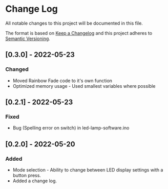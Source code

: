# Change Log

All notable changes to this project will be documented in this file.

The format is based on [Keep a Changelog](http://keepachangelog.com/)
and this project adheres to [Semantic Versioning](http://semver.org/).

## [0.3.0] - 2022-05-23

### Changed

- Moved Rainbow Fade code to it's own function
- Optimized memory usage - Used smallest variables where possible

## [0.2.1] - 2022-05-23

### Fixed

- Bug (Spelling error on switch) in led-lamp-software.ino

## [0.2.0] - 2022-05-20

### Added

- Mode selection - Ability to change between LED display settings with a button press.
- Added a change log.
